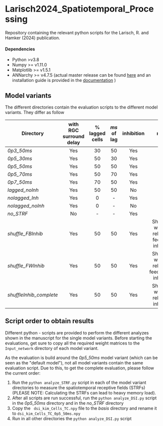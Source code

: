 # Larisch2024_Spatiotemporal_Processing

Repository containing the relevant python scripts for the Larisch, R. and Hamker (2024) publication.


#### Dependencies

* Python >v3.8
* Numpy >= v1.11.0
* Matplotlib >= v1.5.1
* ANNarchy >= v4.7.5 (actual master release can be found [here](https://bitbucket.org/annarchy/annarchy/downloads/?tab=branches) and an installation guide is provided in the [documentation](https://annarchy.readthedocs.io/en/stable/intro/Installation.html) )

## Model variants

The different directories contain the evaluation scripts to the different model variants.
They differ as follow

|    Directory            | with RGC surround delay |    % lagged cells | $ms$ of lag | inhibition | notes
|-------------------------|:-----------------------:|:-----------------:|:-----------:|:----------:|:-------------------------------------------------------:|
| *0p3_50ms*              |           Yes           |         30        |     50      |    Yes     |                                                         |
| *0p5_30ms*              |           Yes           |         50        |     30      |    Yes     |                                                         |
| *0p5_50ms*              |           Yes           |         50        |     50      |    Yes     |                                                         |
| *0p5_70ms*              |           Yes           |         50        |     70      |    Yes     |                                                         |   
| *0p7_50ms*              |           Yes           |         70        |     50      |    Yes     |                                                         |
| *lagged_noInh*          |           Yes           |         50        |     50      |    No      |                                                         |       
| *nolagged_Inh*          |           Yes           |         0         |     -       |    Yes     |                                                         |       
| *nolagged_noInh*        |           Yes           |         0         |     -       |    No      |                                                         |
| *no_STRF*               |           No            |         -         |     -       |    Yes     |                                                         |
| *shuffle_FBInhib*       |           Yes           |         50        |     50      |    Yes     | Shuffle all weights, related to feedback inhibition     |
| *shuffle_FWInhib*       |           Yes           |         50        |     50      |    Yes     | Shuffle all weights, related to feedforward inhibition  |
| *shuffleInhib_complete* |           Yes           |         50        |     50      |    Yes     | Shuffle all weights, related to inhibition              | 

## Script order to obtain results

Different python - scripts are provided to perform the different analyzes shown in the manuscript for the single model variants.
Before starting the evaluations, get sure to copy all the required weight matrices to the ```Input_network``` directory of each model variant.

As the evaluation is build around the *0p5_50ms* model variant (which can be seen as the "default model"), not all model variants contain the same evaluation script.
Due to this, to get the complete evaluation, please follow the current order:

1. Run the ``` python analyze_STRF.py ``` script in each of the model variant directories to measure the spatiotemporal receptive fields (STRFs) (PLEASE NOTE: Calculating the STRFs can lead to heavy memory load).
2. After all scripts are run successful, run the ``` python analyze_DSI.py ``` script in the *0p5_50ms* directory and in the *no_STRF* directory
3. Copy the ``` dsi_kim_Cells_TC.npy``` file to the *basis* directory and rename it to ```dsi_kim_Cells_TC_0p5_50ms.npy```
4. Run in all other directories the ``` python analyze_DSI.py ``` script

